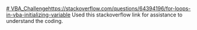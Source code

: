[# VBA_Challenge](https://stackoverflow.com/questions/64394196/for-loops-in-vba-initializing-variable)https://stackoverflow.com/questions/64394196/for-loops-in-vba-initializing-variable
Used this stackoverflow link for assistance to understand the coding.
